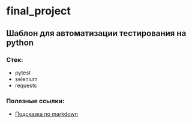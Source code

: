 # final_project

## Шаблон для автоматизации тестирования на python

### Стек:
- pytest
- selenium
- requests

### Полезные ссылки:
- [Подсказка по markdown](https://www.markdownguide.org/)